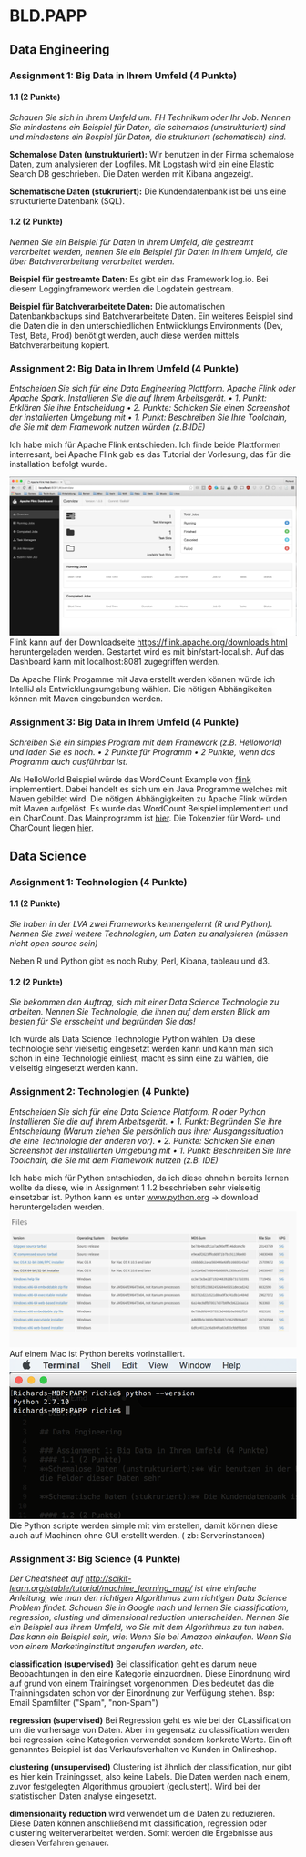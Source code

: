 # BLD.PAPP

## Data Engineering

### Assignment 1: Big Data in Ihrem Umfeld (4 Punkte)
#### 1.1 (2 Punkte)
_Schauen Sie sich in Ihrem Umfeld um. FH Technikum oder Ihr Job. Nennen Sie mindestens ein Beispiel für Daten, die schemalos (unstrukturiert) sind und mindestens ein Bespiel für Daten, die strukturiert (schematisch) sind._

**Schemalose Daten (unstrukturiert):** Wir benutzen in der Firma schemalose Daten, zum analysieren der Logfiles. Mit Logstash wird ein eine Elastic Search DB geschrieben. Die Daten werden mit Kibana angezeigt.

**Schematische Daten (stukruriert):** Die Kundendatenbank ist bei uns eine strukturierte Datenbank (SQL).

#### 1.2 (2 Punkte)
_Nennen Sie ein Beispiel für Daten in Ihrem Umfeld, die gestreamt verarbeitet werden, nennen Sie ein Beispiel für Daten in Ihrem Umfeld, die über Batchverarbeitung verarbeitet werden._

**Beispiel für gestreamte Daten:** Es gibt ein das Framework log.io. Bei diesem Loggingframework werden die Logdatein gestream.

**Beispiel für Batchverarbeitete Daten:** Die automatischen Datenbankbackups sind Batchverarbeitete Daten. Ein weiteres Beispiel sind die Daten die in den unterschiedlichen Entwiicklungs Environments (Dev, Test, Beta, Prod) benötigt werden, auch diese werden mittels Batchverarbeitung kopiert.

### Assignment 2: Big Data in Ihrem Umfeld (4 Punkte)
_Entscheiden Sie sich für eine Data Engineering Plattform. Apache Flink oder Apache Spark. Installieren Sie die auf Ihrem Arbeitsgerät._
_• 1. Punkt: Erklären Sie ihre Entscheidung_
_• 2. Punkte: Schicken Sie einen Screenshot der installierten Umgebung mit_
_• 1. Punkt: Beschreiben Sie Ihre Toolchain, die Sie mit dem Framework nutzen würden (z.B:IDE)_

Ich habe mich für Apache Flink entschieden. Ich finde beide Plattformen interresant, bei Apache Flink gab es das Tutorial der Vorlesung, das für die installation befolgt wurde.

![Alt text](flink_installed.png?raw=true "Dashboard von Apache Flink")
Flink kann auf der Downloadseite https://flink.apache.org/downloads.html heruntergeladen werden. Gestartet wird es mit bin/start-local.sh. Auf das Dashboard kann mit localhost:8081 zugegriffen werden.

Da Apache Flink Progamme mit Java erstellt werden können würde ich IntelliJ als Entwicklungsumgebung wählen. Die nötigen Abhängikeiten können mit Maven eingebunden werden.

### Assignment 3: Big Data in Ihrem Umfeld (4 Punkte)
_Schreiben Sie ein simples Program mit dem Framework (z.B. Helloworld) und laden Sie es hoch._
_• 2 Punkte für Programm_
_• 2 Punkte, wenn das Programm auch ausführbar ist._

Als HelloWorld Beispiel würde das WordCount Example von [flink](https://github.com/apache/flink/blob/master/flink-examples/flink-examples-batch/src/main/java/org/apache/flink/examples/java/wordcount/WordCount.java)
 implementiert. Dabei handelt es sich um ein Java Programme welches mit Maven gebildet wird. Die nötigen Abhängigkeiten zu Apache Flink würden mit Maven aufgelöst. Es wurde das WordCount Beispiel implementiert und ein CharCount. Das Mainprogramm ist [hier](flink-example/src/main/java/Main.java). Die Tokenzier für Word- und CharCount liegen [hier](flink-example/src/main/java/Tokenizer.java).

## Data Science

### Assignment 1: Technologien (4 Punkte)
#### 1.1 (2 Punkte)
_Sie haben in der LVA zwei Frameworks kennengelernt (R und Python). Nennen Sie zwei weitere Technologien, um Daten zu analysieren (müssen nicht open source sein)_

Neben R und Python gibt es noch Ruby, Perl, Kibana, tableau und d3.

#### 1.2 (2 Punkte)
_Sie bekommen den Auftrag, sich mit einer Data Science Technologie zu arbeiten. Nennen Sie Technologie, die ihnen auf dem ersten Blick am besten für Sie ersscheint und begründen Sie das!_

Ich würde als Data Science Technologie Python wählen. Da diese technologie sehr vielseitig eingesetzt werden kann und kann man sich schon in eine Technologie einliest, macht es sinn eine zu wählen, die vielseitig eingesetzt werden kann.

### Assignment 2: Technologien (4 Punkte)
_Entscheiden Sie sich für eine Data Science Plattform. R oder Python Installieren Sie die auf Ihrem Arbeitsgerät._
_• 1. Punkt: Begründen Sie ihre Entscheidung (Warum ziehen Sie persönlich aus ihrer Ausgangssituation die eine Technologie der anderen vor)._
_• 2. Punkte: Schicken Sie einen Screenshot der installierten Umgebung mit_
_• 1. Punkt: Beschreiben Sie Ihre Toolchain, die Sie mit dem Framework nutzen (z.B. IDE)_

Ich habe mich für Python entschieden, da ich diese ohnehin bereits lernen wollte da diese, wie in Assignment 1 1.2 beschrieben sehr vielseitig einsetzbar ist.
Python kann es unter www.python.org -> download heruntergeladen werden.
![Alt text](python_downlaod.png?raw=true "Downloadseite von python")
Auf einem Mac ist Python bereits vorinstalliert.
![Alt text](python_installed.png "Installierte Arbeitsumgebung auf dem Mac")
Die Python scripte werden simple mit vim erstellen, damit können diese auch auf Machinen ohne GUI erstellt werden. ( zb: Serverinstancen) 

### Assignment 3: Big Science (4 Punkte)
_Der Cheatsheet auf http://scikit-learn.org/stable/tutorial/machine_learning_map/ ist eine einfache Anleitung, wie man den richtigen Algorithmus zum richtigen Data Science Problem findet.
Schauen Sie in Google nach und lernen Sie classificatiom, regression, clusting und dimensional reduction unterscheiden.
Nennen Sie ein Beispiel aus ihrem Umfeld, wo Sie mit dem Algorithmus zu tun haben. Das kann ein Beispiel sein, wie: Wenn Sie bei Amazon einkaufen. Wenn Sie von einem Marketinginstitut angerufen werden, etc._

**classification (supervised)** Bei classification geht es darum neue Beobachtungen in den eine Kategorie einzuordnen. Diese Einordnung wird auf grund von einem Trainingset vorgenommen. Dies bedeutet das die Trainningsdaten schon vor der Einordnung zur Verfügung stehen.
Bsp: Email Spamfilter ("Spam", "non-Spam")

**regression (supervised)** Bei Regression geht es wie bei der CLassification um die vorhersage von Daten. Aber im gegensatz zu classification werden bei regression keine Kategorien verwendet sondern konkrete Werte. Ein oft genanntes Beispiel ist das Verkaufsverhalten vo Kunden in Onlineshop.

**clustering (unsupervised)** Clustering ist ähnlich der classification, nur gibt es hier kein Trainingsset, also keine Labels. Die Daten werden nach einem, zuvor festgelegten Algorithmus groupiert (geclustert). Wird bei der statistischen Daten analyse eingesetzt. 

**dimensionality reduction** wird verwendet um die Daten zu reduzieren. Diese Daten können anschließend mit classification, regression oder clustering weiterverarbeitet werden. Somit werden die Ergebnisse aus diesen Verfahren genauer.
